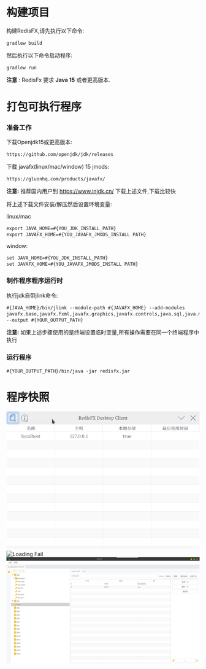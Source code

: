 # 构建项目

构建RedisFX,请先执行以下命令:

    gradlew build

然后执行以下命令启动程序:

    gradlew run

**注意** : RedisFx 要求 **Java 15** 或者更高版本.

# 打包可执行程序

### 准备工作

下载Openjdk15或更高版本:

```
https://github.com/openjdk/jdk/releases
```

下载 javafx(linux/mac/window) 15 jmods:

```
https://gluonhq.com/products/javafx/
```

**注意:** 推荐国内用户到 https://www.injdk.cn/ 下载上述文件,下载比较快

将上述下载文件安装/解压然后设置环境变量:

linux/mac

```
export JAVA_HOME=#{YOU_JDK_INSTALL_PATH}
export JAVAFX_HOME=#{YOU_JAVAFX_JMODS_INSTALL PATH}
```

window:

```
set JAVA_HOME=#{YOU_JDK_INSTALL_PATH}
set JAVAFX_HOME=#{YOU_JAVAFX_JMODS_INSTALL PATH}
```

### 制作程序程序运行时

执行jdk自带jlink命令:

```
#{JAVA_HOME}/bin/jlink --module-path #{JAVAFX_HOME} --add-modules javafx.base,javafx.fxml,javafx.graphics,javafx.controls,java.sql,java.management,java.naming --output #{YOUR_OUTPUT_PATH}
```

**注意:** 如果上述步骤使用的是终端设置临时变量,所有操作需要在同一个终端程序中执行

### 运行程序

```
#{YOUR_OUTPUT_PATH}/bin/java -jar redisfx.jar
```

# 程序快照

![Loading Fail](SNAPSHOTS/a.png)
![Loading Fail](SNAPSHOTS/b.png)
![Loading Fail](SNAPSHOTS/c.png)
